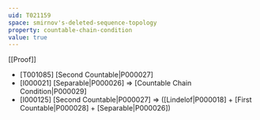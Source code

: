 ```yaml
---
uid: T021159
space: smirnov's-deleted-sequence-topology
property: countable-chain-condition
value: true
---
```

[[Proof]]

* [T001085] [Second Countable|P000027]
* [I000021] [Separable|P000026] => [Countable Chain Condition|P000029]
* [I000125] [Second Countable|P000027] => ([Lindelof|P000018] + [First Countable|P000028] + [Separable|P000026])

